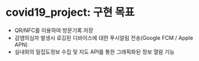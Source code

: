 # covid19_project: 구현 목표
- QR/NFC를 이용하여 방문기록 저장
- 감염의심자 발생시 로깅된 디바이스에 대한 푸시알림 전송(Google FCM / Apple APN)
- 실내외의 밀집도정보 수집 및 지도 API를 통한 그래픽화된 정보 열람 기능
